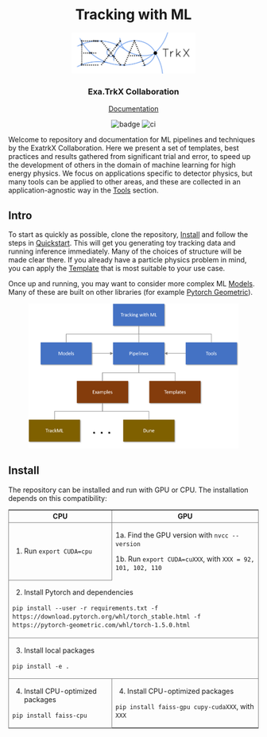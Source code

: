 <div align="center">

# Tracking with ML

<figure>
    <img src="https://raw.githubusercontent.com/HSF-reco-and-software-triggers/Tracking-ML-Exa.TrkX/master/docs/media/final_wide.png" width="250"/>
</figure>
    
### Exa.TrkX Collaboration


[Documentation](https://hsf-reco-and-software-triggers.github.io/Tracking-ML-Exa.TrkX/)

![badge](https://img.shields.io/endpoint?url=https://gist.githubusercontent.com/murnanedaniel/acee2761c6c03febc3331296514ff721/raw/test.json) ![ci](https://github.com/HSF-reco-and-software-triggers/Tracking-ML-Exa.TrkX/workflows/ci/badge.svg)


</div>

Welcome to repository and documentation for ML pipelines and techniques by the ExatrkX Collaboration. Here we present a set of templates, best practices and results gathered from significant trial and error, to speed up the development of others in the domain of machine learning for high energy physics. We focus on applications specific to detector physics, but many tools can be applied to other areas, and these are collected in an application-agnostic way in the [Tools](https://hsf-reco-and-software-triggers.github.io/Tracking-ML-Exa.TrkX/tools/overview/) section.

## Intro

To start as quickly as possible, clone the repository, [Install](https://hsf-reco-and-software-triggers.github.io/Tracking-ML-Exa.TrkX/pipelines/quickstart) and follow the steps in [Quickstart](https://hsf-reco-and-software-triggers.github.io/Tracking-ML-Exa.TrkX/pipelines/quickstart). This will get you generating toy tracking data and running inference immediately. Many of the choices of structure will be made clear there. If you already have a particle physics problem in mind, you can apply the [Template](https://hsf-reco-and-software-triggers.github.io/Tracking-ML-Exa.TrkX/pipelines/choosingguide.md) that is most suitable to your use case.

Once up and running, you may want to consider more complex ML [Models](https://hsf-reco-and-software-triggers.github.io/Tracking-ML-Exa.TrkX/models/overview/). Many of these are built on other libraries (for example [Pytorch Geometric](https://github.com/rusty1s/pytorch_geometric)).

<div align="center">
<figure>
  <img src="https://raw.githubusercontent.com/HSF-reco-and-software-triggers/Tracking-ML-Exa.TrkX/master/docs/media/application_diagram_1.png" width="600"/>
</figure>
</div>

## Install

The repository can be installed and run with GPU or CPU. The installation depends on this compatibility:

<table style="border: 1px solid gray; border-collapse: collapse">
<tr style="border-bottom: 1px solid gray">
<th style="border-bottom: 1px solid gray"> CPU </th>
<th style="border-left: 1px solid gray"> GPU </th>
</tr>
<tr>
<td style="border-bottom: 1px solid gray">

1. Run 
`export CUDA=cpu`
    
</td>
<td style="border-left: 1px solid gray">

1a. Find the GPU version with `nvcc --version`
    
1b. Run `export CUDA=cuXXX`, with `XXX = 92, 101, 102, 110`

</td>
</tr>
<tr style="border-bottom: 1px solid gray">
<td colspan="2">

2. Install Pytorch and dependencies 

```pip install --user -r requirements.txt -f https://download.pytorch.org/whl/torch_stable.html -f https://pytorch-geometric.com/whl/torch-1.5.0.html```

</td>
</tr>
<tr style="border-bottom: 1px solid gray">
<td colspan="2">

3. Install local packages

```pip install -e .```
    
</td>
</tr>
<tr>
<td style="border-bottom: 1px solid gray">

4. Install CPU-optimized packages

```pip install faiss-cpu```
    
</td>
<td style="border-left: 1px solid gray">

4. Install CPU-optimized packages

```pip install faiss-gpu cupy-cudaXXX```, with ```XXX```
    
</td>
</tr>
</table>